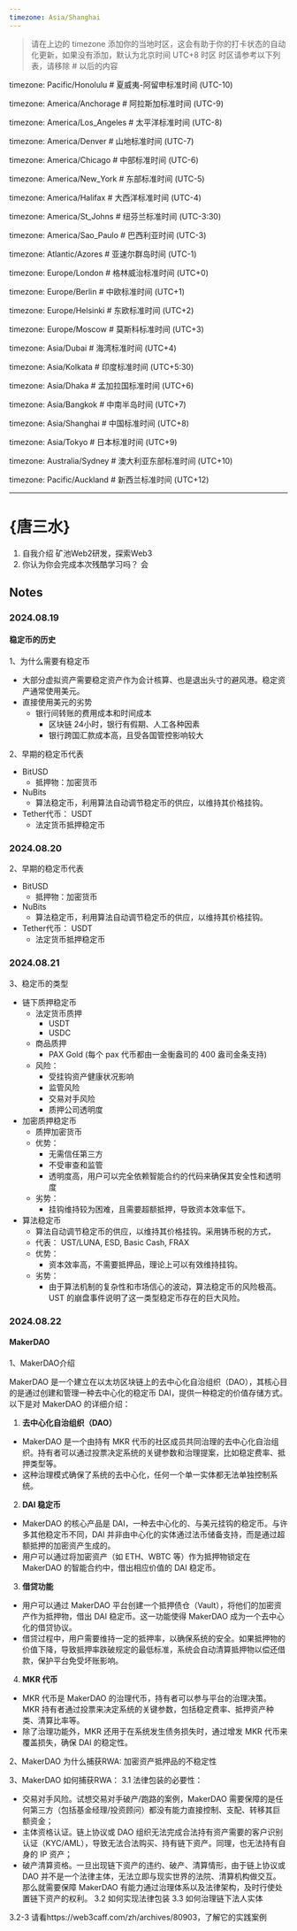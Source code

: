 ```yaml
---
timezone: Asia/Shanghai 
---
```


> 请在上边的 timezone 添加你的当地时区，这会有助于你的打卡状态的自动化更新，如果没有添加，默认为北京时间 UTC+8 时区
> 时区请参考以下列表，请移除 # 以后的内容

timezone: Pacific/Honolulu # 夏威夷-阿留申标准时间 (UTC-10)

timezone: America/Anchorage # 阿拉斯加标准时间 (UTC-9)

timezone: America/Los_Angeles # 太平洋标准时间 (UTC-8)

timezone: America/Denver # 山地标准时间 (UTC-7)

timezone: America/Chicago # 中部标准时间 (UTC-6)

timezone: America/New_York # 东部标准时间 (UTC-5)

timezone: America/Halifax # 大西洋标准时间 (UTC-4)

timezone: America/St_Johns # 纽芬兰标准时间 (UTC-3:30)

timezone: America/Sao_Paulo # 巴西利亚时间 (UTC-3)

timezone: Atlantic/Azores # 亚速尔群岛时间 (UTC-1)

timezone: Europe/London # 格林威治标准时间 (UTC+0)

timezone: Europe/Berlin # 中欧标准时间 (UTC+1)

timezone: Europe/Helsinki # 东欧标准时间 (UTC+2)

timezone: Europe/Moscow # 莫斯科标准时间 (UTC+3)

timezone: Asia/Dubai # 海湾标准时间 (UTC+4)

timezone: Asia/Kolkata # 印度标准时间 (UTC+5:30)

timezone: Asia/Dhaka # 孟加拉国标准时间 (UTC+6)

timezone: Asia/Bangkok # 中南半岛时间 (UTC+7)

timezone: Asia/Shanghai # 中国标准时间 (UTC+8)

timezone: Asia/Tokyo # 日本标准时间 (UTC+9)

timezone: Australia/Sydney # 澳大利亚东部标准时间 (UTC+10)

timezone: Pacific/Auckland # 新西兰标准时间 (UTC+12)

---

# {唐三水}

1. 自我介绍
 矿池Web2研发，探索Web3
2. 你认为你会完成本次残酷学习吗？
 会
## Notes

<!-- Content_START -->


### 2024.08.19

#### 稳定币的历史
1、为什么需要有稳定币
 * 大部分虚拟资产需要稳定资产作为会计核算、也是退出头寸的避风港。稳定资产通常使用美元。
 * 直接使用美元的劣势
   * 银行间转账的费用成本和时间成本
     * 区块链 24小时，银行有假期、人工各种因素
     * 银行跨国汇款成本高，且受各国管控影响较大

2、早期的稳定币代表
 * BitUSD
   * 抵押物：加密货币
 * NuBits
   * 算法稳定币，利用算法自动调节稳定币的供应，以维持其价格挂钩。
 * Tether代币： USDT
   * 法定货币抵押稳定币


### 2024.08.20
2、早期的稳定币代表
 * BitUSD
   * 抵押物：加密货币
 * NuBits
   * 算法稳定币，利用算法自动调节稳定币的供应，以维持其价格挂钩。
 * Tether代币： USDT
   * 法定货币抵押稳定币

### 2024.08.21
3、稳定币的类型
 * 链下质押稳定币
   * 法定货币质押
     * USDT
     * USDC
   * 商品质押
     * PAX Gold (每个 pax 代币都由一金衡盎司的 400 盎司金条支持)
   * 风险：
     * 受挂钩资产健康状况影响
     * 监管风险
     * 交易对手风险
     * 质押公司透明度
 * 加密质押稳定币
   * 质押加密货币
   * 优势：
     * 无需信任第三方
     * 不受审查和监管
     * 透明度高，用户可以完全依赖智能合约的代码来确保其安全性和透明度
   * 劣势：
     * 挂钩维持较为困难，且需要超额抵押，导致资本效率低下。
 * 算法稳定币
   * 算法自动调节稳定币的供应，以维持其价格挂钩。采用铸币税的方式，
   * 代表： UST/LUNA, ESD, Basic Cash, FRAX
   * 优势：
     * 资本效率高，不需要抵押品，理论上可以有效维持挂钩。
   * 劣势：
     * 由于算法机制的复杂性和市场信心的波动，算法稳定币的风险极高。UST 的崩盘事件说明了这一类型稳定币存在的巨大风险。

### 2024.08.22
#### MakerDAO
1、MakerDAO介绍

MakerDAO 是一个建立在以太坊区块链上的去中心化自治组织（DAO），其核心目的是通过创建和管理一种去中心化的稳定币 DAI，提供一种稳定的价值存储方式。以下是对 MakerDAO 的详细介绍：

 1. **去中心化自治组织（DAO）**
   - MakerDAO 是一个由持有 MKR 代币的社区成员共同治理的去中心化自治组织。持有者可以通过投票决定系统的关键参数和治理提案，比如稳定费率、抵押类型等。
   - 这种治理模式确保了系统的去中心化，任何一个单一实体都无法单独控制系统。

 2. **DAI 稳定币**
   - MakerDAO 的核心产品是 DAI，一种去中心化的、与美元挂钩的稳定币。与许多其他稳定币不同，DAI 并非由中心化的实体通过法币储备支持，而是通过超额抵押的加密资产生成的。
   - 用户可以通过将加密资产（如 ETH、WBTC 等）作为抵押物锁定在 MakerDAO 的智能合约中，借出相应价值的 DAI 稳定币。

 3. **借贷功能**
   - 用户可以通过 MakerDAO 平台创建一个抵押债仓（Vault），将他们的加密资产作为抵押物，借出 DAI 稳定币。这一功能使得 MakerDAO 成为一个去中心化的借贷协议。
   - 借贷过程中，用户需要维持一定的抵押率，以确保系统的安全。如果抵押物的价值下降，导致抵押率跌破规定的最低标准，系统会自动清算抵押物以偿还借款，保护平台免受坏账影响。

 4. **MKR 代币**
   - MKR 代币是 MakerDAO 的治理代币，持有者可以参与平台的治理决策。MKR 持有者通过投票来决定系统的关键参数，包括稳定费率、抵押资产种类、清算比率等。
   - 除了治理功能外，MKR 还用于在系统发生债务损失时，通过增发 MKR 代币来覆盖损失，确保 DAI 的稳定性。



2、MakerDAO 为什么捕获RWA: 加密资产抵押品的不稳定性

3、MakerDAO 如何捕获RWA：
3.1 法律包装的必要性：
 - 交易对手风险。试想交易对手破产/跑路的案例，MakerDAO  需要保障的是任何第三方（包括基金经理/投资顾问）都没有能力直接控制、支配、转移其巨额资金；
 - 主体资格认证。链上协议或 DAO  组织无法完成合法持有资产需要的客户识别认证（KYC/AML），导致无法合法购买、持有链下资产。同理，也无法持有自身的 IP  资产；
 - 破产清算资格。一旦出现链下资产的违约、破产、清算情形，由于链上协议或 DAO  并不是一个法律主体，无法立即与现实世界的法院、清算机构做交互。那么就需要保障 MakerDAO  有能力通过治理体系以及法律架构，及时行使处置链下资产的权利。
3.2 如何实现法律包装
3.3 如何治理链下法人实体

3.2-3 请看https://web3caff.com/zh/archives/80903，了解它的实践案例


<!-- Content_END -->
